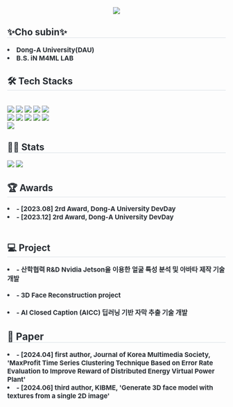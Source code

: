 <div align= "center">
    <img src="https://capsule-render.vercel.app/api?type=waving&color=0:f9d3e0,100:&height=180&text=welcome%20to%20subbin's%20GitHub&animation=twinkling&fontColor=f1ecff&fontSize=70" />
    </div>
    <div style="text-align: left;"> 
    <h2 style="border-bottom: 1px solid #d8dee4; color: #282d33;"> ✨Cho subin✨ </h2>  
    <div style="font-weight: 700; font-size: 15px; text-align: left; color: #282d33;"> <li> Dong‐A University(DAU)</li><li> B.S. iN M4ML LAB </div> 
    </div>
    <div style="text-align: left;">
    <h2 style="border-bottom: 1px solid #d8dee4; color: #282d33;"> 🛠️ Tech Stacks </h2> <br> 
    <div style="margin: ; text-align: left;" "text-align: left;"> <img src="https://img.shields.io/badge/C-A8B9CC?style=for-the-badge&logo=C&logoColor=white">
          <img src="https://img.shields.io/badge/C++-00599C?style=for-the-badge&logo=C%2B%2B&logoColor=white">
          <img src="https://img.shields.io/badge/Github-181717?style=for-the-badge&logo=Github&logoColor=white">
          <img src="https://img.shields.io/badge/HTML5-E34F26?style=for-the-badge&logo=HTML5&logoColor=white">
          <img src="https://img.shields.io/badge/Java-007396?style=for-the-badge&logo=Java&logoColor=white">
          <br/><img src="https://img.shields.io/badge/Linux-FCC624?style=for-the-badge&logo=Linux&logoColor=white">
          <img src="https://img.shields.io/badge/MySQL-4479A1?style=for-the-badge&logo=MySQL&logoColor=white">
          <img src="https://img.shields.io/badge/Notion-000000?style=for-the-badge&logo=Notion&logoColor=white">
          <img src="https://img.shields.io/badge/Python-3776AB?style=for-the-badge&logo=Python&logoColor=white">
          <img src="https://img.shields.io/badge/Slack-4A154B?style=for-the-badge&logo=Slack&logoColor=white">
          <br/><img src="https://img.shields.io/badge/Spring Boot-6DB33F?style=for-the-badge&logo=Spring Boot&logoColor=white">
          </div>
    </div>
    <div style="text-align: left;"> 
    <h2 style="border-bottom: 1px solid #d8dee4; color: #282d33;"> ✍🏻 Stats </h2> <div style="text-align: left;"> <img src="https://github-readme-stats.vercel.app/api?username=Jossubin&bg_color=60,ffffff,d9cafe&title_color=706d80&text_color=706d80"
         /> <img src="https://github-readme-stats.vercel.app/api/top-langs/?username=Jossubin&layout=compact&bg_color=60,ffffff,d9cafe&title_color=706d80&text_color=706d80"
           /> </div> 
    <div style="text-align: lefg;">
        <h2 style="border-bottom: 1px solid #d8dee4; color: #282d33;"> 🏆 Awards </h2> 
        <div style="font-weight: 700; font-size: 15px; text-align: left; color: #282d33;"> <li> - [2023.08] 2rd Award, Dong‐A University DevDay</li>
            <li> - [2023.12] 2rd Award, Dong‐A University DevDay </li>
    </div><br>

<div style="text-align: lefg;">
        <h2 style="border-bottom: 1px solid #d8dee4; color: #282d33;"> 💻 Project </h2> 
        <div style="font-weight: 700; font-size: 15px; text-align: left; color: #282d33;"> <li> - 산학협력 R&D Nvidia Jetson을 이용한 얼굴 특성 분석 및 아바타 제작 기술 개발 </li> <br>
        <li> - 3D Face Reconstruction project </li> <br>
        <li> - AI Closed Caption (AICC) 딥러닝 기반 자막 추출 기술 개발</li>

<div style="text-align: lefg;">
        <h2 style="border-bottom: 1px solid #d8dee4; color: #282d33;"> 📜 Paper </h2> 
        <div style="font-weight: 700; font-size: 15px; text-align: left; color: #282d33;"> <li> - [2024.04] first author, Journal of Korea Multimedia Society, 'MaxProfit Time Series Clustering Technique Based on Error Rate Evaluation to Improve Reward of Distributed Energy Virtual Power Plant' </li>
            <li> - [2024.06] third author, KIBME, 'Generate 3D face model with textures from a single 2D image' </li>
    </div>
    
